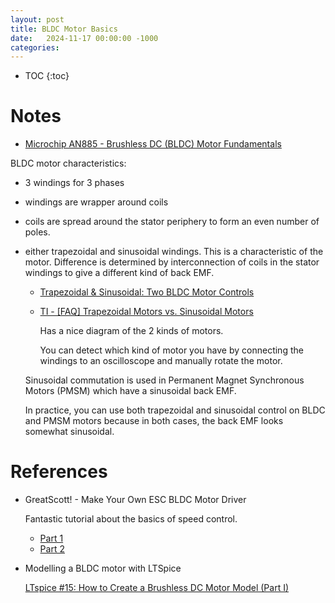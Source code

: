 ```yaml
---
layout: post
title: BLDC Motor Basics
date:   2024-11-17 00:00:00 -1000
categories:
---
```


* TOC
{:toc}


# Notes

* [Microchip AN885 - Brushless DC (BLDC) Motor Fundamentals](https://ww1.microchip.com/downloads/en/AppNotes/00885a.pdf)

BLDC motor characteristics: 
* 3 windings for 3 phases
* windings are wrapper around coils
* coils are spread around the stator periphery to form
  an even number of poles.
* either trapezoidal and sinusoidal windings.  This is a characteristic of the motor.
  Difference is determined by interconnection of coils in the stator windings
  to give a different kind of back EMF.

  * [Trapezoidal & Sinusoidal: Two BLDC Motor Controls](https://bacancysystems.com/blog/trapezoidal-and-sinusoidal-bldc-motors)
  * [TI - [FAQ] Trapezoidal Motors vs. Sinusoidal Motors](https://e2e.ti.com/support/motor-drivers-group/motor-drivers/f/motor-drivers-forum/909911/faq-trapezoidal-motors-vs-sinusoidal-motors)

    Has a nice diagram of the 2 kinds of motors.

    You can detect which kind of motor you have by connecting the windings to
    an oscilloscope and manually rotate the motor.

  Sinusoidal commutation is used in Permanent Magnet Synchronous Motors (PMSM)
  which have a sinusoidal back EMF.

  In practice, you can use both trapezoidal and sinusoidal control on BLDC and PMSM
  motors because in both cases, the back EMF looks somewhat sinusoidal.



# References

* GreatScott! - Make Your Own ESC BLDC Motor Driver 

  Fantastic tutorial about the basics of speed control.

  * [Part 1](https://www.youtube.com/watch?v=W9IHEqlGG1s)
  * [Part 2](https://www.youtube.com/watch?v=NXkLydhRvS0)

* Modelling a BLDC motor with LTSpice

  [LTspice #15: How to Create a Brushless DC Motor Model (Part I)](https://www.youtube.com/watch?v=UEygOGviE2k)
